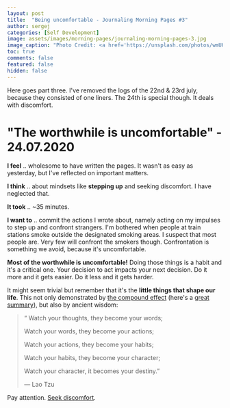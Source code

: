 ```yaml
---
layout: post
title:  "Being uncomfortable - Journaling Morning Pages #3"
author: sergej
categories: [Self Development]
image: assets/images/morning-pages/journaling-morning-pages-3.jpg
image_caption: "Photo Credit: <a href='https://unsplash.com/photos/wmUHw-Y4HpE' target='_blank'>Talen de St. Croix</a>"
toc: true
comments: false
featured: false
hidden: false
---
```


Here goes part three.
I've removed the logs of the 22nd & 23rd july, because they consisted of one liners.
The 24th is special though.
It deals with discomfort.

# "The worthwhile is uncomfortable" - 24.07.2020
**I feel** .. wholesome to have written the pages.
It wasn't as easy as yesterday, but I've reflected on important matters.

**I think** .. about mindsets like **stepping up** and seeking discomfort.
I have neglected that.

**It took** .. ~35 minutes. 

**I want to** .. commit the actions I wrote about, namely acting on my impulses to step up and confront strangers.
I'm bothered when people at train stations smoke outside the designated smoking areas.
I suspect that most people are.
Very few will confront the smokers though.
Confrontation is something we avoid, because it's uncomfortable.

>
**Most of the worthwhile is uncomfortable!**
Doing those things is a habit and it's a critical one.
Your decision to act impacts your next decision.
Do it more and it gets easier.
Do it less and it gets harder.

It might seem trivial but remember that it's the **little things that shape our life**.
This not only demonstrated by [the compound effect](https://www.goodreads.com/book/show/9420697-the-compound-effect) (here's a [great summary](https://jamesclear.com/book-summaries/the-compound-effect)), but also by ancient wisdom:

>“
>Watch your thoughts, they become your words;
>
>Watch your words, they become your actions; 
>
>Watch your actions, they become your habits; 
>
>Watch your habits, they become your character;
>
>Watch your character, it becomes your destiny.”
>
>― Lao Tzu 

Pay attention. [Seek discomfort](https://www.youtube.com/watch?v=iDN7xlv3xxM).